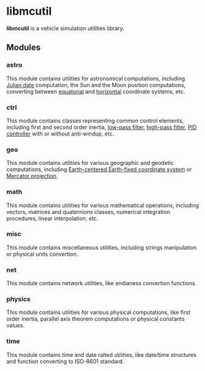 # libmcutil
**libmcutil** is a vehicle simulation utilities library.

## Modules

### astro
This module contains utilities for astronomical computations, including [Julian date](https://en.wikipedia.org/wiki/Julian_day) computation, the Sun and the Moon position computations, converting between [equatorial](https://en.wikipedia.org/wiki/Equatorial_coordinate_system) and [horizontal](https://en.wikipedia.org/wiki/Horizontal_coordinate_system) coordinate systems, etc.

### ctrl
This module contains classes representing common control elements, including first and second order inertia, [low-pass filter](https://en.wikipedia.org/wiki/Low-pass_filter), [high-pass filter](https://en.wikipedia.org/wiki/High-pass_filter), [PID controller](https://en.wikipedia.org/wiki/Proportional%E2%80%93integral%E2%80%93derivative_controller) with or without anti-windup, etc.

### geo
This module contains utilities for various geographic and geodetic computations, including [Earth-centered Earth-fixed coordinate system](https://en.wikipedia.org/wiki/Earth-centered,_Earth-fixed_coordinate_system) or [Mercator projection](https://en.wikipedia.org/wiki/Mercator_projection).

### math
This module contains utilities for various mathematical operations, including vectors, matrices and quaternions classes, numerical integration procedures, linear interpolation, etc.

### misc
This module contains miscellaneous utilities, including strings manipulation or physical units convertion.

### net
This module contains network utilities, like endianess convertion functions.

### physics
This module contains utilities for various physical computations, like first order inertia, parallel axis theorem computations or physical constants values.

### time
This module contains time and date ralted utilities, like date/time structures and function converting to ISO-8601 standard.